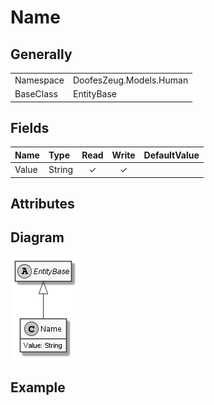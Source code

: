 ﻿# Name

## Generally

|||
|:-|:-|
|Namespace|DoofesZeug.Models.Human|
|BaseClass|EntityBase|

## Fields

|Name|Type|Read|Write|DefaultValue|
|:---|:---|:--:|:---:|:-----------|
|Value|String|&#x2713;|&#x2713;||

## Attributes

## Diagram

![Name.png](./Name.png "Name")

## Example

